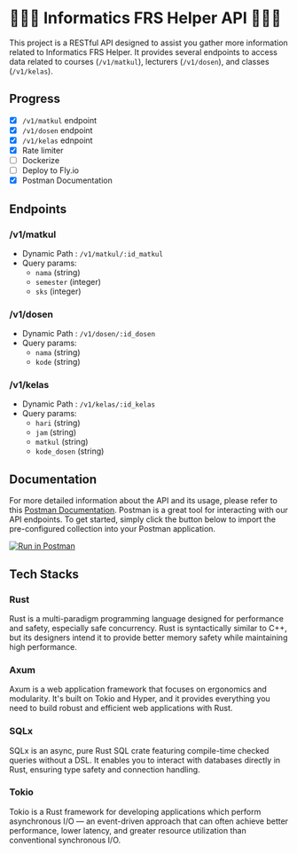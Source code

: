 # 🚧🚧🚧 Informatics FRS Helper API 🚧🚧🚧

This project is a RESTful API designed to assist you gather more information related to Informatics FRS Helper. It provides several endpoints to access data related to courses (`/v1/matkul`), lecturers (`/v1/dosen`), and classes (`/v1/kelas`).

## Progress 

- [X] `/v1/matkul` endpoint
- [X] `/v1/dosen` endpoint
- [X] `/v1/kelas` ednpoint
- [X] Rate limiter
- [ ] Dockerize
- [ ] Deploy to Fly.io
- [X] Postman Documentation

## Endpoints

### /v1/matkul
- Dynamic Path : `/v1/matkul/:id_matkul`
- Query params:
    - `nama` (string)
    - `semester` (integer)
    - `sks` (integer)

### /v1/dosen
- Dynamic Path : `/v1/dosen/:id_dosen`
- Query params: 
    - `nama` (string)
    - `kode` (string)

### /v1/kelas
- Dynamic Path : `/v1/kelas/:id_kelas`
- Query params: 
    - `hari` (string)
    - `jam` (string)
    - `matkul` (string)
    - `kode_dosen` (string)

## Documentation

For more detailed information about the API and its usage, please refer to this [Postman Documentation](https://documenter.getpostman.com/view/30505077/2s9YsJBCJo). Postman is a great tool for interacting with our API endpoints. To get started, simply click the button below to import the pre-configured collection into your Postman application.

[![Run in Postman](https://run.pstmn.io/button.svg)](https://app.getpostman.com/run-collection/30505077-3870bf0a-a82f-486e-9385-22ad91100a56?action=collection%2Ffork&source=rip_markdown&collection-url=entityId%3D30505077-3870bf0a-a82f-486e-9385-22ad91100a56%26entityType%3Dcollection%26workspaceId%3D307a9cd1-e40a-4022-ae90-d057479f2a88#?env%5Bprod%5D=W3sia2V5IjoiQkFTRV9VUkwiLCJ2YWx1ZSI6Imh0dHBzOi8vYXBpLWluZm9ybWF0aWNzLWZycy1oZWxwZXIuZmx5LmRldiIsImVuYWJsZWQiOnRydWUsInR5cGUiOiJkZWZhdWx0Iiwic2Vzc2lvblZhbHVlIjoiaHR0cHM6Ly9hcGktaW5mb3JtYXRpY3MtZnJzLWhlbHBlci5mbHkuZGV2Iiwic2Vzc2lvbkluZGV4IjowfSx7ImtleSI6IkFQSV9WRVJTSU9OIiwidmFsdWUiOiJ2MSIsImVuYWJsZWQiOnRydWUsInR5cGUiOiJkZWZhdWx0Iiwic2Vzc2lvblZhbHVlIjoidjEiLCJzZXNzaW9uSW5kZXgiOjF9XQ==)

## Tech Stacks

### Rust
Rust is a multi-paradigm programming language designed for performance and safety, especially safe concurrency. Rust is syntactically similar to C++, but its designers intend it to provide better memory safety while maintaining high performance.

### Axum
Axum is a web application framework that focuses on ergonomics and modularity. It's built on Tokio and Hyper, and it provides everything you need to build robust and efficient web applications with Rust.

### SQLx
SQLx is an async, pure Rust SQL crate featuring compile-time checked queries without a DSL. It enables you to interact with databases directly in Rust, ensuring type safety and connection handling.

### Tokio
Tokio is a Rust framework for developing applications which perform asynchronous I/O — an event-driven approach that can often achieve better performance, lower latency, and greater resource utilization than conventional synchronous I/O.

